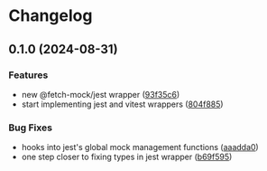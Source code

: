 # Changelog

## 0.1.0 (2024-08-31)


### Features

* new @fetch-mock/jest wrapper ([93f35c6](https://github.com/wheresrhys/fetch-mock/commit/93f35c645ff9a4206cde0ce27785a089c49dbcb6))
* start implementing jest and vitest wrappers ([804f885](https://github.com/wheresrhys/fetch-mock/commit/804f885c16a42a7534ee9fac2e103022482e2af6))


### Bug Fixes

* hooks into jest's global mock management functions ([aaadda0](https://github.com/wheresrhys/fetch-mock/commit/aaadda01fe77df773c4e6e9ddc5cf45c1dc8981b))
* one step closer to fixing types in jest wrapper ([b69f595](https://github.com/wheresrhys/fetch-mock/commit/b69f59552fdd70840f55fb02376c56481995897d))

